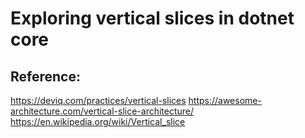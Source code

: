 # Exploring vertical slices in dotnet core

## Reference:
https://deviq.com/practices/vertical-slices
https://awesome-architecture.com/vertical-slice-architecture/
https://en.wikipedia.org/wiki/Vertical_slice
